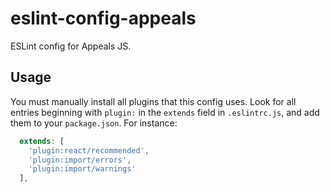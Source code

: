 # eslint-config-appeals
ESLint config for Appeals JS.

## Usage
You must manually install all plugins that this config uses. Look for all entries beginning with `plugin:` in the `extends` field in `.eslintrc.js`, and add them to your `package.json`. For instance:

```js
  extends: [
    'plugin:react/recommended',
    'plugin:import/errors',
    'plugin:import/warnings'
  ],
```
